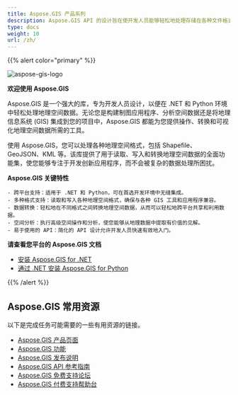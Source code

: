 ```yaml
---
title: Aspose.GIS 产品系列
description: Aspose.GIS API 的设计旨在使开发人员能够轻松地处理存储在各种文件格式中的地理空间数据。它允许您创建、读取、转换地理数据和渲染地图，而无需安装任何其他 GIS 软件。.NET 和 Python 版本可用
type: docs
weight: 10
url: /zh/
---
```


{{% alert color="primary" %}}

![aspose-gis-logo](aspose-gis-for-net_1.png)

**欢迎使用 Aspose.GIS**

Aspose.GIS 是一个强大的库，专为开发人员设计，以便在 .NET 和 Python 环境中轻松处理地理空间数据。无论您是构建制图应用程序、分析空间数据还是将地理信息系统 (GIS) 集成到您的项目中，Aspose.GIS 都能为您提供操作、转换和可视化地理空间数据所需的工具。

使用 Aspose.GIS，您可以处理各种地理空间格式，包括 Shapefile、GeoJSON、KML 等。该库提供了用于读取、写入和转换地理空间数据的全面功能集，使您能够专注于开发创新应用程序，而不会被复杂的数据处理所困扰。

**Aspose.GIS 关键特性**

    - 跨平台支持：适用于 .NET 和 Python，可在首选开发环境中无缝集成。
    - 多种格式支持：读取和写入各种地理空间格式，确保与各种 GIS 工具和应用程序兼容。
    - 数据转换：轻松地在不同格式之间转换地理空间数据，从而可以轻松地跨平台共享和利用数据。
    - 空间分析：执行高级空间操作和分析，使您能够从地理数据中提取有价值的见解。
    - 易于使用的 API：简化的 API 设计允许开发人员快速有效地入门。

**请查看您平台的 Aspose.GIS 文档**

- [安装 Aspose.GIS for .NET](/zh/net/)
- [通过 .NET 安装 Aspose.GIS for Python](/zh/python-net/)

{{% /alert %}}

## **Aspose.GIS 常用资源**

以下是完成任务可能需要的一些有用资源的链接。

- [Aspose.GIS 产品页面](https://products.aspose.com/gis/)
- [Aspose.GIS 功能](/zh/gis/net/features/)
- [Aspose.GIS 发布说明](https://releases.aspose.com/gis/)
- [Aspose.GIS API 参考指南](https://reference.aspose.com/gis)
- [Aspose.GIS 免费支持论坛](https://forum.aspose.com/c/gis/33)
- [Aspose.GIS 付费支持帮助台](https://helpdesk.aspose.com/)
